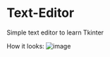 # Text-Editor
Simple text editor to learn Tkinter

How it looks:
![image](https://github.com/vbayeva/Text-Editor/assets/54211263/d5004945-f541-4ae7-b8e7-0d5e67ebb249)
